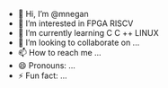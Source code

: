 - 👋 Hi, I’m @mnegan
- 👀 I’m interested in FPGA RISCV
- 🌱 I’m currently learning  C C ++ LINUX
- 💞️ I’m looking to collaborate on ...
- 📫 How to reach me ...
- 😄 Pronouns: ...
- ⚡ Fun fact: ...

<!---
mnegan/mnegan is a ✨ special ✨ repository because its `README.md` (this file) appears on your GitHub profile.
You can click the Preview link to take a look at your changes.
--->
